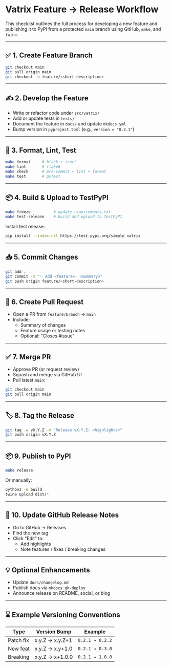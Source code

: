 # Vatrix Feature → Release Workflow

This checklist outlines the full process for developing a new feature and publishing it to PyPI from a protected `main` branch using GitHub, `make`, and `twine`.

---

## ✅ 1. Create Feature Branch

```bash
git checkout main
git pull origin main
git checkout -b feature/<short-description>
```

---

## ✍️ 2. Develop the Feature

- Write or refactor code under `src/vatrix/`
- Add or update tests in `tests/`
- Document the feature in `docs/` and update `mkdocs.yml`
- Bump version in `pyproject.toml` (e.g., `version = "0.2.1"`)

---

## 🧪 3. Format, Lint, Test

```bash
make format     # black + isort
make lint       # flake8
make check      # pre-commit + lint + format
make test       # pytest
```

---

## 📦 4. Build & Upload to TestPyPI

```bash
make freeze          # update requirements.txt
make test-release    # build and upload to TestPyPI
```

Install test release:
```bash
pip install --index-url https://test.pypi.org/simple vatrix
```

---

## 📥 5. Commit Changes

```bash
git add .
git commit -m "✨ Add <feature>: <summary>"
git push origin feature/<short-description>
```

---

## 🚀 6. Create Pull Request

- Open a PR from `feature/branch` → `main`
- Include:
  - Summary of changes
  - Feature usage or testing notes
  - Optional: "Closes #issue"

---

## ✅ 7. Merge PR

- Approve PR (or request review)
- Squash and merge via GitHub UI
- Pull latest `main`:

```bash
git checkout main
git pull origin main
```

---

## 🏷️ 8. Tag the Release

```bash
git tag -a vX.Y.Z -m "Release vX.Y.Z: <highlights>"
git push origin vX.Y.Z
```

---

## 📦 9. Publish to PyPI

```bash
make release
```

Or manually:
```bash
python3 -m build
twine upload dist/*
```

---

## 📑 10. Update GitHub Release Notes

- Go to GitHub → Releases
- Find the new tag
- Click "Edit" to:
  - Add highlights
  - Note features / fixes / breaking changes

---

## 💡 Optional Enhancements

- Update `docs/changelog.md`
- Publish docs via `mkdocs gh-deploy`
- Announce release on README, social, or blog

---

## ⌛ Example Versioning Conventions

| Type       | Version Bump | Example      |
|------------|---------------|--------------|
| Patch fix  | x.y.Z → x.y.Z+1 | `0.2.1 → 0.2.2` |
| New feat   | x.y.Z → x.y+1.0 | `0.2.1 → 0.3.0` |
| Breaking   | x.y.Z → x+1.0.0 | `0.2.1 → 1.0.0` |

